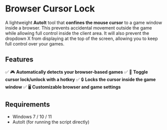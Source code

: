 # Browser Cursor Lock

A lightweight **AutoIt** tool that **confines the mouse cursor** to a game window inside a browser. This prevents accidental movement outside the game while allowing full control inside the client area. It will also prevent the dropdown X from displaying at the top of the screen, allowing you to keep full control over your games.

## Features  
✅ 🎮 **Automatically detects your browser-based games**
✅ 🔄 **Toggle cursor lock/unlock with a hotkey**
✅ 🔒 **Locks the cursor inside the game window**
✅ 🖥️ **Customizable browser and game settings**

## Requirements
- Windows 7 / 10 / 11
- AutoIt (for running the script directly)
